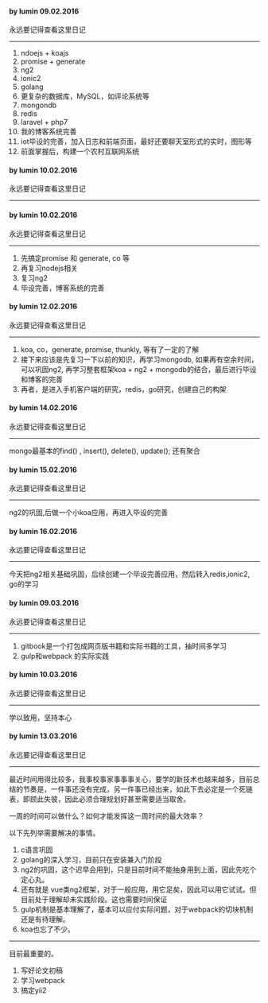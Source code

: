 #### by lumin  09.02.2016
永远要记得查看这里日记

---------------------------------------------------

1. ndoejs + koajs
2. promise + generate
3. ng2
4. ionic2
5. golang
6.  更复杂的数据库，MySQL，如评论系统等
7. mongondb
8. redis
9. laravel + php7
10. 我的博客系统完善
11. iot毕设的完善，加入日志和前端页面，最好还要聊天室形式的实时，图形等
12. 前面掌握后，构建一个农村互联网系统

#### by lumin  10.02.2016
永远要记得查看这里日记

---------------------------------------------------

#### by lumin  10.02.2016
永远要记得查看这里日记

---------------------------------------------------

1. 先搞定promise 和 generate,  co 等
2. 再复习nodejs相关
3. 复习ng2
4. 毕设完善，博客系统的完善

#### by lumin  12.02.2016
永远要记得查看这里日记

---------------------------------------------------

1. koa, co，generate, promise, thunkly, 等有了一定的了解
2. 接下来应该是先复习一下以前的知识，再学习mongodb, 如果再有空余时间，可以巩固ng2, 再学习整套框架koa + ng2 + mongodb的结合，最后进行毕设和博客的完善
3. 再者，是进入手机客户端的研究，redis，go研究，创建自己的构架

#### by lumin  14.02.2016
永远要记得查看这里日记

---------------------------------------------------

mongo最基本的find() , insert(), delete(), update();
还有聚合

#### by lumin  15.02.2016
永远要记得查看这里日记

---------------------------------------------------

ng2的巩固,后做一个小koa应用，再进入毕设的完善

#### by lumin  16.02.2016
永远要记得查看这里日记

---------------------------------------------------

今天把ng2相关基础巩固，后续创建一个毕设完善应用，然后转入redis,ionic2, go的学习

#### by lumin  09.03.2016
永远要记得查看这里日记

---------------------------------------------------

1. gitbook是一个打包成网页版书籍和实际书籍的工具，抽时间多学习
2. gulp和webpack 的实际实践

#### by lumin  10.03.2016
永远要记得查看这里日记

---------------------------------------------------

学以致用，坚持本心

#### by lumin  13.03.2016
永远要记得查看这里日记

---------------------------------------------------

最近时间用得比较多，我事校事家事事事关心，要学的新技术也越来越多，目前总结的节奏是，一件事还没有完成，另一件事已经出来，如此下去必定是一个死链表，即顾此失彼，因此必须合理规划好甚至需要适当取舍。

一周的时间可以做什么？如何才能发挥这一周时间的最大效率？

以下先列举需要解决的事情。

1. c语言巩固
2. golang的深入学习，目前只在安装兼入门阶段
3. ng2的巩固，这个迟早会用到，只是目前时间不能抽身用到上面，因此先吃个定心丸。
4. 还有就是 vue类ng2框架，对于一般应用，用它足矣，因此可以用它试试。但目前处于理解却未实践阶段。这也需要时间保证
5. gulp机制是基本理解了，基本可以应付实际问题，对于webpack的切块机制还是有待理解。
6. koa也忘了不少。

-----
目前最重要的。
1. 写好论文初稿
2. 学习webpack
3. 搞定yii2

